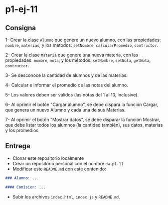 # p1-ej-11

## Consigna

1- Crear la clase `Alumno` que genere un nuevo alumno, con las propiedades: `nombre`, `materias`; y los métodos: `setNombre`, `calcularPromedio`, `contructor`.

2- Crear la clase `Materia` que genere una nueva materia, con las propiedades: `nombre`, `nota`; y los métodos: `setNombre`, `setNota`, `getNota`, `contructor`.

3- Se desconoce la cantidad de alumnos y de las materias.

4- Calcular e informar el promedio de las notas del alumno.

5- Los valores deben ser válidos (las notas del 1 al 10, inclusive).

6- Al oprimir el botón "Cargar alumno", se debe dispara la función Cargar, que genera un nuevo Alumno y cada una de sus Materias.

7- Al oprimir el botón "Mostrar datos", se debe disparar la función Mostrar, que debe listar todos los alumnos (la cantidad también), sus datos, materias y los promedios.

## Entrega

- Clonar este repositorio localmente
- Crear un repositorio personal con el nombre `dw-p1-11`
- Modificar este `README.md` con este contenido:

```markdown
### Alumno: ...

#### Comision: ...
```

- Subir los archivos `index.html`, `index.js` y `README.md`.
